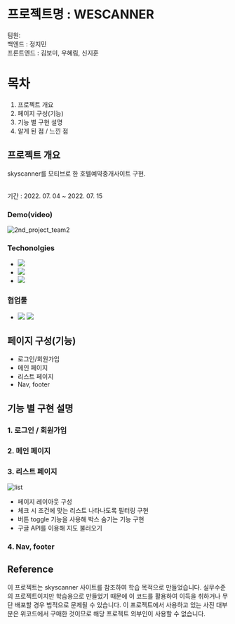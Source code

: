 # 프로젝트명 : WESCANNER

팀원: <br>
백엔드 : 정지민<br>
프론트엔드 : 김보미, 우혜림, 신지훈<br>

# 목차

1. 프로젝트 개요
2. 페이지 구성(기능)
3. 기능 별 구현 설명
4. 알게 된 점 / 느낀 점

## 프로젝트 개요

<p>skyscanner를 모티브로 한 호텔예약중개사이트 구현.</p> <br>
기간 : 2022. 07. 04 ~ 2022. 07. 15

### Demo(video)

![2nd_project_team2](./2nd_project_team2.gif)

### Techonolgies

- <img src="https://img.shields.io/badge/HTML-black?style=for-the-badge&logo=HTML5&logoColor=#E34F26">
- <img src="https://img.shields.io/badge/JavaScript-black?style=for-the-badge&logo=JavaScript">
- <img src="https://img.shields.io/badge/React-black?style=for-the-badge&logo=React">

### 협업툴

- <img src="https://img.shields.io/badge/Git-gray?style=for-the-badge&logo=Git"> <img src="https://img.shields.io/badge/GitHub-gray?style=for-the-badge&logo=GitHub">

## 페이지 구성(기능)

- 로그인/회원가입
- 메인 페이지
- 리스트 페이지
- Nav, footer

## 기능 별 구현 설명

### 1. 로그인 / 회원가입

### 2. 메인 페이지

### 3. 리스트 페이지
![list](https://user-images.githubusercontent.com/98519119/179382776-b3d6b995-e41c-49b3-9dc2-b32dd0569a2f.gif)

- 페이지 레이아웃 구성
- 체크 시 조건에 맞는 리스트 나타나도록 필터링 구현
- 버튼 toggle 기능을 사용해 박스 숨기는 기능 구현
- 구글 API를 이용해 지도 불러오기


### 4. Nav, footer


## Reference
이 프로젝트는 skyscanner 사이트를 참조하여 학습 목적으로 만들었습니다.
실무수준의 프로젝트이지만 학습용으로 만들었기 때문에 이 코드를 활용하여 이득을 취하거나 무단 배포할 경우 법적으로 문제될 수 있습니다.
이 프로젝트에서 사용하고 있는 사진 대부분은 위코드에서 구매한 것이므로 해당 프로젝트 외부인이 사용할 수 없습니다.


